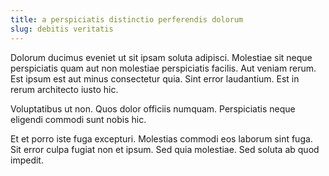 ```yaml
---
title: a perspiciatis distinctio perferendis dolorum
slug: debitis veritatis
---
```


Dolorum ducimus eveniet ut sit ipsam soluta adipisci. Molestiae sit neque perspiciatis quam aut non molestiae perspiciatis facilis. Aut veniam rerum. Est ipsum est aut minus consectetur quia. Sint error laudantium. Est in rerum architecto iusto hic.

Voluptatibus ut non. Quos dolor officiis numquam. Perspiciatis neque eligendi commodi sunt nobis hic.

Et et porro iste fuga excepturi. Molestias commodi eos laborum sint fuga. Sit error culpa fugiat non et ipsum. Sed quia molestiae. Sed soluta ab quod impedit.
